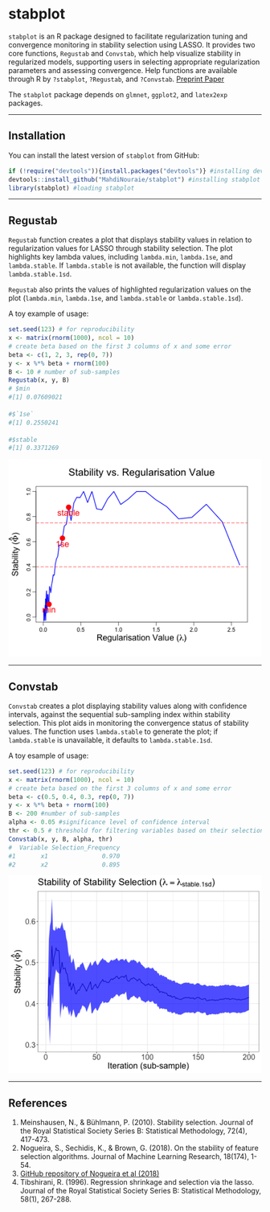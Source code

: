 # stabplot

`stabplot` is an R package designed to facilitate regularization tuning and convergence monitoring in stability selection using LASSO. It provides two core functions, `Regustab` and `Convstab`, which help visualize stability in regularized models, supporting users in selecting appropriate regularization parameters and assessing convergence.
Help functions are available through R by `?stabplot`, `?Regustab`, and `?Convstab`. [Preprint Paper](https://arxiv.org/pdf/2411.09097?)

The `stabplot` package depends on `glmnet`, `ggplot2`, and `latex2exp` packages.

---
## Installation

You can install the latest version of `stabplot` from GitHub:

```r
if (!require("devtools")){install.packages("devtools")} #installing devtools if it is not already installed
devtools::install_github("MahdiNouraie/stabplot") #installing stabplot
library(stabplot) #loading stabplot
```
---
## Regustab

`Regustab` function creates a plot that displays stability values in relation to regularization values for LASSO through stability selection. The plot highlights key lambda values, including `lambda.min`, `lambda.1se`, and `lambda.stable`. If `lambda.stable` is not available, the function will display `lambda.stable.1sd`.

`Regustab` also prints the values of highlighted regularization values on the plot (`lambda.min`, `lambda.1se`, and `lambda.stable` or `lambda.stable.1sd`).

A toy example of usage:
```r
set.seed(123) # for reproducibility
x <- matrix(rnorm(1000), ncol = 10)
# create beta based on the first 3 columns of x and some error
beta <- c(1, 2, 3, rep(0, 7))
y <- x %*% beta + rnorm(100)
B <- 10 # number of sub-samples
Regustab(x, y, B)
# $min
#[1] 0.07609021

#$`1se`
#[1] 0.2550241

#$stable
#[1] 0.3371269
```
![Regustab Example](Figure/regustab.png)

---
## Convstab

`Convstab` creates a plot displaying stability values along with confidence intervals, against the sequential sub-sampling index within stability selection. This plot aids in monitoring the convergence status of stability values. The function uses `lambda.stable` to generate the plot; if `lambda.stable` is unavailable, it defaults to `lambda.stable.1sd`.

A toy esample of usage:
```r
set.seed(123) # for reproducibility
x <- matrix(rnorm(1000), ncol = 10)
# create beta based on the first 3 columns of x and some error
beta <- c(0.5, 0.4, 0.3, rep(0, 7))
y <- x %*% beta + rnorm(100)
B <- 200 #number of sub-samples
alpha <- 0.05 #significance level of confidence interval
thr <- 0.5 # threshold for filtering variables based on their selection frequencies
Convstab(x, y, B, alpha, thr)
#  Variable Selection_Frequency
#1       x1               0.970
#2       x2               0.895
```
![Regustab Example](Figure/convstab.png)

---
## References

1. Meinshausen, N., & Bühlmann, P. (2010). Stability selection. Journal of the Royal Statistical Society Series B: Statistical Methodology, 72(4), 417-473.
2. Nogueira, S., Sechidis, K., & Brown, G. (2018). On the stability of feature selection algorithms. Journal of Machine Learning Research, 18(174), 1-54.
3. [GitHub repository of Nogueira et al (2018)](https://github.com/nogueirs/JMLR2018)
4. Tibshirani, R. (1996). Regression shrinkage and selection via the lasso. Journal of the Royal Statistical Society Series B: Statistical Methodology, 58(1), 267-288.














